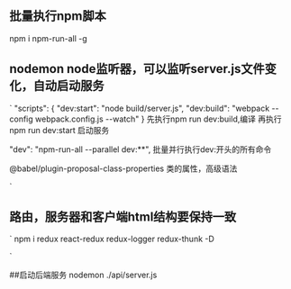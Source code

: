 ## 批量执行npm脚本
npm i npm-run-all -g
## nodemon node监听器，可以监听server.js文件变化，自动启动服务
`
  "scripts": {
    "dev:start": "node build/server.js",
    "dev:build": "webpack --config webpack.config.js --watch"
  }
  先执行npm run dev:build,编译
  再执行npm run dev:start 启动服务


  "dev": "npm-run-all --parallel dev:**",
  批量并行执行dev:开头的所有命令


  @babel/plugin-proposal-class-properties
  类的属性，高级语法
  
`

## 路由，服务器和客户端html结构要保持一致

`
npm i redux react-redux redux-logger redux-thunk -D

`

##启动后端服务
nodemon ./api/server.js